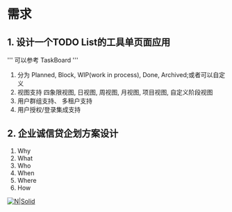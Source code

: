 # 需求

## 1. 设计一个TODO List的工具单页面应用

'''
可以参考 TaskBoard
'''

1. 分为 Planned, Block, WIP(work in process), Done, Archived;或者可以自定义
2. 视图支持 四象限视图, 日视图, 周视图, 月视图, 项目视图, 自定义阶段视图
3. 用户群组支持、 多租户支持
4. 用户授权/登录集成支持


## 2. 企业诚信贷企划方案设计
1. Why
2. What
3. Who
4. When
5. Where
6. How

[![N|Solid](https://cldup.com/dTxpPi9lDf.thumb.png)](https://nodesource.com/products/nsolid)